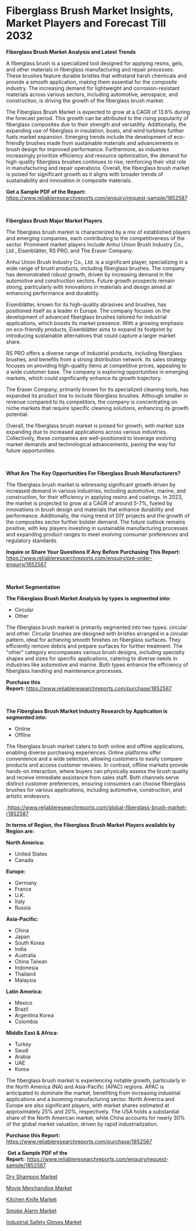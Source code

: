 <p><h1>Fiberglass Brush Market Insights, Market Players and Forecast Till 2032</h1></p><p><strong>Fiberglass Brush Market Analysis and Latest Trends</strong></p>
<p><p>A fiberglass brush is a specialized tool designed for applying resins, gels, and other materials in fiberglass manufacturing and repair processes. These brushes feature durable bristles that withstand harsh chemicals and provide a smooth application, making them essential for the composite industry. The increasing demand for lightweight and corrosion-resistant materials across various sectors, including automotive, aerospace, and construction, is driving the growth of the fiberglass brush market.</p><p>The Fiberglass Brush Market is expected to grow at a CAGR of 13.6% during the forecast period. This growth can be attributed to the rising popularity of fiberglass composites due to their strength and versatility. Additionally, the expanding use of fiberglass in insulation, boats, and wind turbines further fuels market expansion. Emerging trends include the development of eco-friendly brushes made from sustainable materials and advancements in brush design for improved performance. Furthermore, as industries increasingly prioritize efficiency and resource optimization, the demand for high-quality fiberglass brushes continues to rise, reinforcing their vital role in manufacturing and repair operations. Overall, the fiberglass brush market is poised for significant growth as it aligns with broader trends of sustainability and innovation in composite materials.</p></p>
<p><strong>Get a Sample PDF of the Report:&nbsp;</strong> <a href="https://www.reliableresearchreports.com/enquiry/request-sample/1852587?utm_campaign=83&utm_medium=2&utm_source=Github&utm_content=ia&utm_term=04042025&utm_id=fiberglass-brush">https://www.reliableresearchreports.com/enquiry/request-sample/1852587</a></p>
<p>&nbsp;</p>
<p><strong>Fiberglass Brush Major Market Players</strong></p>
<p><p>The fiberglass brush market is characterized by a mix of established players and emerging companies, each contributing to the competitiveness of the sector. Prominent market players include Anhui Union Brush Industry Co., Ltd., Eisenblätter, RS PRO, and The Eraser Company. </p><p>Anhui Union Brush Industry Co., Ltd. is a significant player, specializing in a wide range of brush products, including fiberglass brushes. The company has demonstrated robust growth, driven by increasing demand in the automotive and construction sectors. Future growth prospects remain strong, particularly with innovations in materials and design aimed at enhancing performance and durability.</p><p>Eisenblätter, known for its high-quality abrasives and brushes, has positioned itself as a leader in Europe. The company focuses on the development of advanced fiberglass brushes tailored for industrial applications, which boosts its market presence. With a growing emphasis on eco-friendly products, Eisenblätter aims to expand its footprint by introducing sustainable alternatives that could capture a larger market share.</p><p>RS PRO offers a diverse range of industrial products, including fiberglass brushes, and benefits from a strong distribution network. Its sales strategy focuses on providing high-quality items at competitive prices, appealing to a wide customer base. The company is exploring opportunities in emerging markets, which could significantly enhance its growth trajectory.</p><p>The Eraser Company, primarily known for its specialized cleaning tools, has expanded its product line to include fiberglass brushes. Although smaller in revenue compared to its competitors, the company is concentrating on niche markets that require specific cleaning solutions, enhancing its growth potential.</p><p>Overall, the fiberglass brush market is poised for growth, with market size expanding due to increased applications across various industries. Collectively, these companies are well-positioned to leverage evolving market demands and technological advancements, paving the way for future opportunities.</p></p>
<p>&nbsp;</p>
<p><strong>What Are The Key Opportunities For Fiberglass Brush Manufacturers?</strong></p>
<p><p>The fiberglass brush market is witnessing significant growth driven by increased demand in various industries, including automotive, marine, and construction, for their efficiency in applying resins and coatings. In 2023, the market is projected to grow at a CAGR of around 5-7%, fueled by innovations in brush design and materials that enhance durability and performance. Additionally, the rising trend of DIY projects and the growth of the composites sector further bolster demand. The future outlook remains positive, with key players investing in sustainable manufacturing processes and expanding product ranges to meet evolving consumer preferences and regulatory standards.</p></p>
<p><strong>Inquire or Share Your Questions If Any Before Purchasing This Report:</strong> <a href="https://www.reliableresearchreports.com/enquiry/pre-order-enquiry/1852587?utm_campaign=83&utm_medium=2&utm_source=Github&utm_content=ia&utm_term=04042025&utm_id=fiberglass-brush">https://www.reliableresearchreports.com/enquiry/pre-order-enquiry/1852587</a></p>
<p>&nbsp;</p>
<p><strong>Market Segmentation</strong></p>
<p><strong>The Fiberglass Brush Market Analysis by types is segmented into:</strong></p>
<p><ul><li>Circular</li><li>Other</li></ul></p>
<p><p>The fiberglass brush market is primarily segmented into two types: circular and other. Circular brushes are designed with bristles arranged in a circular pattern, ideal for achieving smooth finishes on fiberglass surfaces. They efficiently remove debris and prepare surfaces for further treatment. The "other" category encompasses various brush designs, including specialty shapes and sizes for specific applications, catering to diverse needs in industries like automotive and marine. Both types enhance the efficiency of fiberglass handling and maintenance processes.</p></p>
<p><strong>Purchase this Report:&nbsp;</strong><a href="https://www.reliableresearchreports.com/purchase/1852587?utm_campaign=83&utm_medium=2&utm_source=Github&utm_content=ia&utm_term=04042025&utm_id=fiberglass-brush">https://www.reliableresearchreports.com/purchase/1852587</a></p>
<p>&nbsp;</p>
<p><strong>The Fiberglass Brush Market Industry Research by Application is segmented into:</strong></p>
<p><ul><li>Online</li><li>Offline</li></ul></p>
<p><p>The fiberglass brush market caters to both online and offline applications, enabling diverse purchasing experiences. Online platforms offer convenience and a wide selection, allowing customers to easily compare products and access customer reviews. In contrast, offline markets provide hands-on interaction, where buyers can physically assess the brush quality and receive immediate assistance from sales staff. Both channels serve distinct customer preferences, ensuring consumers can choose fiberglass brushes for various applications, including automotive, construction, and artistic endeavors.</p></p>
<p><a href="https://www.reliableresearchreports.com/global-fiberglass-brush-market-r1852587?utm_campaign=83&utm_medium=2&utm_source=Github&utm_content=ia&utm_term=04042025&utm_id=fiberglass-brush">&nbsp;https://www.reliableresearchreports.com/global-fiberglass-brush-market-r1852587</a></p>
<p><strong>In terms of Region, the Fiberglass Brush Market Players available by Region are:</strong></p>
<p>
    <p> <strong> North America: </strong>
        <ul>
            <li>United States</li>
            <li>Canada</li>
        </ul>
        </p> 
    <p> <strong> Europe: </strong>
        <ul>
            <li>Germany</li>
            <li>France</li>
            <li>U.K.</li>
            <li>Italy</li>
            <li>Russia</li>
        </ul>
        </p> 
    <p> <strong> Asia-Pacific: </strong>
        <ul>
            <li>China</li>
            <li>Japan</li>
            <li>South Korea</li>
            <li>India</li>
            <li>Australia</li>
            <li>China Taiwan</li>
            <li>Indonesia</li>
            <li>Thailand</li>
            <li>Malaysia</li>
        </ul>
        </p> 
    <p> <strong> Latin America: </strong>
        <ul>
            <li>Mexico</li>
            <li>Brazil</li>
            <li>Argentina Korea</li>
            <li>Colombia</li>
        </ul>
        </p> 
    <p> <strong> Middle East & Africa: </strong>
        <ul>
            <li>Turkey</li>
            <li>Saudi</li>
            <li>Arabia</li>
            <li>UAE</li>
            <li>Korea</li>
        </ul>
    </p>
    </p>
<p><p>The fiberglass brush market is experiencing notable growth, particularly in the North America (NA) and Asia-Pacific (APAC) regions. APAC is anticipated to dominate the market, benefiting from increasing industrial applications and a booming manufacturing sector. North America and Europe are also significant players, with market shares estimated at approximately 25% and 20%, respectively. The USA holds a substantial share of the North American market, while China accounts for nearly 30% of the global market valuation, driven by rapid industrialization.</p></p>
<p><strong>Purchase this Report: </strong><a href="https://www.reliableresearchreports.com/purchase/1852587?utm_campaign=83&utm_medium=2&utm_source=Github&utm_content=ia&utm_term=04042025&utm_id=fiberglass-brush">https://www.reliableresearchreports.com/purchase/1852587</a></p>
<p>&nbsp;<strong>Get a Sample PDF of the Report:&nbsp;&nbsp;</strong><a href="https://www.reliableresearchreports.com/enquiry/request-sample/1852587?utm_campaign=83&utm_medium=2&utm_source=Github&utm_content=ia&utm_term=04042025&utm_id=fiberglass-brush">https://www.reliableresearchreports.com/enquiry/request-sample/1852587</a></p>
<p><strong></strong></p>
<p><p><a href="https://github.com/pomasifilo/Market-Research-Report-List-1/blob/main/dry-shampoo-market.md?utm_campaign=83&utm_medium=2&utm_source=Github&utm_content=ia&utm_term=04042025&utm_id=fiberglass-brush">Dry Shampoo Market</a></p><p><a href="https://github.com/avikalitesjj/Market-Research-Report-List-1/blob/main/movie-merchandise-market.md?utm_campaign=83&utm_medium=2&utm_source=Github&utm_content=ia&utm_term=04042025&utm_id=fiberglass-brush">Movie Merchandise Market</a></p><p><a href="https://github.com/ceneabiruk11/Market-Research-Report-List-1/blob/main/kitchen-knife-market.md?utm_campaign=83&utm_medium=2&utm_source=Github&utm_content=ia&utm_term=04042025&utm_id=fiberglass-brush">Kitchen Knife Market</a></p><p><a href="https://github.com/amramcocosxa/Market-Research-Report-List-1/blob/main/smoke-alarm-market.md?utm_campaign=83&utm_medium=2&utm_source=Github&utm_content=ia&utm_term=04042025&utm_id=fiberglass-brush">Smoke Alarm Market</a></p><p><a href="https://github.com/nkomdaumis16/Market-Research-Report-List-1/blob/main/industrial-safety-gloves-market.md?utm_campaign=83&utm_medium=2&utm_source=Github&utm_content=ia&utm_term=04042025&utm_id=fiberglass-brush">Industrial Safety Gloves Market</a></p></p>